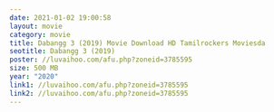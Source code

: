 ```yaml
---
date: 2021-01-02 19:00:58
layout: movie
category: movie
title: Dabangg 3 (2019) Movie Download HD Tamilrockers Moviesda
seotitle: Dabangg 3 (2019)
poster: //luvaihoo.com/afu.php?zoneid=3785595
size: 500 MB
year: "2020"
link1: //luvaihoo.com/afu.php?zoneid=3785595
link2: //luvaihoo.com/afu.php?zoneid=3785595
---
```

